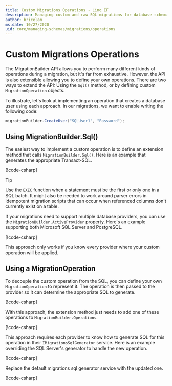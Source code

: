 ```yaml
---
title: Custom Migrations Operations - Linq EF
description: Managing custom and raw SQL migrations for database schema management with Linq Entity Framework
author: bricelam
ms.date: 10/27/2020
uid: core/managing-schemas/migrations/operations
---
```

# Custom Migrations Operations

The MigrationBuilder API allows you to perform many different kinds of operations during a migration, but it's far from exhaustive. However, the API is also extensible allowing you to define your own operations. There are two ways to extend the API: Using the `Sql()` method, or by defining custom `MigrationOperation` objects.

To illustrate, let's look at implementing an operation that creates a database user using each approach. In our migrations, we want to enable writing the following code:

```csharp
migrationBuilder.CreateUser("SQLUser1", "Password");
```

## Using MigrationBuilder.Sql()

The easiest way to implement a custom operation is to define an extension method that calls `MigrationBuilder.Sql()`. Here is an example that generates the appropriate Transact-SQL.

[!code-csharp[](../../../../samples/core/Schemas/Migrations/CustomOperationSql.cs#snippet_CustomOperationSql)]

> [!TIP]
> Use the `EXEC` function when a statement must be the first or only one in a SQL batch. It might also be needed to work around parser errors in idempotent migration scripts that can occur when referenced columns don't currently exist on a table.

If your migrations need to support multiple database providers, you can use the `MigrationBuilder.ActiveProvider` property. Here's an example supporting both Microsoft SQL Server and PostgreSQL.

[!code-csharp[](../../../../samples/core/Schemas/Migrations/CustomOperationMultiSql.cs#snippet_CustomOperationMultiSql)]

This approach only works if you know every provider where your custom operation will be applied.

## Using a MigrationOperation

To decouple the custom operation from the SQL, you can define your own `MigrationOperation` to represent it. The operation is then passed to the provider so it can determine the appropriate SQL to generate.

[!code-csharp[](../../../../samples/core/Schemas/Migrations/CustomOperation.cs#snippet_CreateUserOperation)]

With this approach, the extension method just needs to add one of these operations to `MigrationBuilder.Operations`.

[!code-csharp[](../../../../samples/core/Schemas/Migrations/CustomOperation.cs#snippet_MigrationBuilderExtension)]

This approach requires each provider to know how to generate SQL for this operation in their `IMigrationsSqlGenerator` service. Here is an example overriding the SQL Server's generator to handle the new operation.

[!code-csharp[](../../../../samples/core/Schemas/Migrations/CustomOperation.cs#snippet_MigrationsSqlGenerator)]

Replace the default migrations sql generator service with the updated one.

[!code-csharp[](../../../../samples/core/Schemas/Migrations/CustomOperation.cs#snippet_OnConfiguring)]
